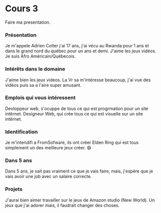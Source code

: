 # Cours 3
Faire ma presentation.

### Présentation
Je m'appele Adrien Colter j'ai 17 ans, j'ai vécu au Rwanda pour 1 ans et dans le grand nord du québec pour un ans et demi. J'aime les jeux vidéos. Je suis Afro Américain/Québecois. 

### Intérêts dans le domaine
J'aime bien les jeux videos. La Vr sa m'intéresse beaucoup, j'ai vue des vidéos puis sa a l'aire super amusant.

### Emplois qui vous intéressent
Devloppeur web, s'ocuppe de tous ce qui est progrmation pour un site intêrnet. Designeur Web, qui crée tous ce qui est visuelle sur un site intêrnet.


### Identification
Je m'intendifi a FromSofware, ils ont créer Elden Ring qui est tous simplement un des meilleure jeux créer. :smile:

### Dans 5 ans
Dans 5 ans, je sait pas vraiment ce que je vais faire, mais, j'espère que je vais avoir une job avec un salaire correcte.
### Projets
J'aurai bien aimer travailler sur le jeux de Amazon studio (New World). Un jeux que j'ai adorer mais, il faudrait changer des choses.
